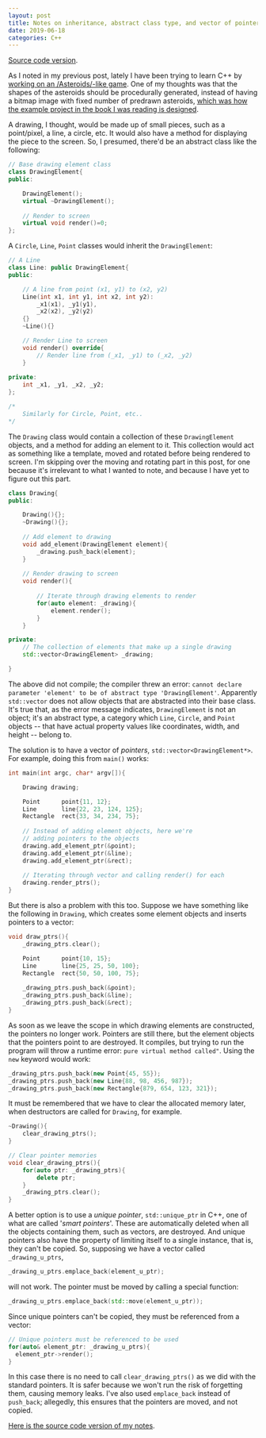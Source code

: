 ```yaml
---
layout: post
title: Notes on inheritance, abstract class type, and vector of pointers in C++
date: 2019-06-18
categories: C++
---
```


[Source code version](https://github.com/liamst19/notes-ptr-vector/blob/master/ptr-notes.cpp).


As I noted in my previous post, lately I have been trying to learn C++ by [working on an /Asteroids/-like game](https://github.com/liamst19/asteroids-study). One of my thoughts was that the shapes of the asteroids should be procedurally generated, instead of having a bitmap image with fixed number of predrawn asteroids, [which was how the example project in the book I was reading is designed](https://github.com/gameprogcpp/code/tree/master/Chapter03).

A drawing, I thought, would be made up of small pieces, such as a point/pixel, a line, a circle, etc. It would also have a method for displaying the piece to the screen. So, I presumed, there'd be an abstract class like the following:

```c++
// Base drawing element class
class DrawingElement{
public:

    DrawingElement();
    virtual ~DrawingElement();
    
    // Render to screen
    virtual void render()=0;
};
```

A `Circle`, `Line`, `Point` classes would inherit the `DrawingElement`:

```c++
// A Line
class Line: public DrawingElement{
public:

    // A line from point (x1, y1) to (x2, y2)
    Line(int x1, int y1, int x2, int y2):
        _x1(x1), _y1(y1), 
        _x2(x2), _y2(y2)
    {}
    ~Line(){}

    // Render Line to screen
    void render() override{
        // Render line from (_x1, _y1) to (_x2, _y2)
    }
    
private: 
    int _x1, _y1, _x2, _y2;
};

/* 
    Similarly for Circle, Point, etc.. 
*/
```

The `Drawing` class would contain a collection of these `DrawingElement` objects, and a method for adding an element to it. This collection would act as something like a template, moved and rotated before being rendered to screen. I'm skipping over the moving and rotating part in this post, for one because it's irrelevant to what I wanted to note, and because I have yet to figure out this part.

```c++
class Drawing{
public:

    Drawing(){};
    ~Drawing(){};
    
    // Add element to drawing
    void add_element(DrawingElement element){
        _drawing.push_back(element);
    }
    
    // Render drawing to screen
    void render(){
    
        // Iterate through drawing elements to render
        for(auto element: _drawing){
            element.render();
        }
    }

private:
    // The collection of elements that make up a single drawing
    std::vector<DrawingElement> _drawing;

}
```

The above did not compile; the compiler threw an error: `cannot declare parameter 'element' to be of abstract type 'DrawingElement'`. Apparently `std::vector` does not allow objects that are abstracted into their base class. It's true that, as the error message indicates, `DrawingElement` is not an object; it's an abstract type, a category which `Line`, `Circle`, and `Point` objects -- that have actual property values like coordinates, width, and height -- belong to.

The solution is to have a vector of *pointers*, `std::vector<DrawingElement*>`. For example, doing this from `main()` works:

```c++
int main(int argc, char* argv[]){

    Drawing drawing;

    Point      point{11, 12};
    Line       line{22, 23, 124, 125};
    Rectangle  rect{33, 34, 234, 75};
    
    // Instead of adding element objects, here we're 
    // adding pointers to the objects
    drawing.add_element_ptr(&point);
    drawing.add_element_ptr(&line);
    drawing.add_element_ptr(&rect);
    
    // Iterating through vector and calling render() for each
    drawing.render_ptrs();
}
```

But there is also a problem with this too. Suppose we have something like the following in `Drawing`, which creates some element objects and inserts pointers to a vector:

```c++
void draw_ptrs(){
    _drawing_ptrs.clear();

    Point      point{10, 15};
    Line       line{25, 25, 50, 100};
    Rectangle  rect{50, 50, 100, 75};
    
    _drawing_ptrs.push_back(&point);
    _drawing_ptrs.push_back(&line);
    _drawing_ptrs.push_back(&rect);
}
```

As soon as we leave the scope in which drawing elements are constructed, the pointers no longer work. Pointers are still there, but the element objects that the pointers point to are destroyed. It compiles, but trying to run the program will throw a runtime error: `pure virtual method called"`. Using the `new` keyword would work:

```c++
_drawing_ptrs.push_back(new Point{45, 55});
_drawing_ptrs.push_back(new Line{88, 98, 456, 987});
_drawing_ptrs.push_back(new Rectangle{879, 654, 123, 321});
```

It must be remembered that we have to clear the allocated memory later, when destructors are called for `Drawing`, for example.

```c++
~Drawing(){
    clear_drawing_ptrs();
}

// Clear pointer memories
void clear_drawing_ptrs(){
    for(auto ptr: _drawing_ptrs){
        delete ptr;
    }
    _drawing_ptrs.clear();
}
```

A better option is to use a *unique pointer*, `std::unique_ptr` in C++, one of what are called '*smart pointers*'. These are automatically deleted when all the objects containing them, such as vectors, are destroyed. And unique pointers also have the property of limiting itself to a single instance, that is, they can't be copied. So, supposing we have a vector called `_drawing_u_ptrs`,

```c++
_drawing_u_ptrs.emplace_back(element_u_ptr);
```

will not work. The pointer must be moved by calling a special function:

```c++
_drawing_u_ptrs.emplace_back(std::move(element_u_ptr));
```

Since unique pointers can't be copied, they must be referenced from a vector:

```c++
// Unique pointers must be referenced to be used
for(auto& element_ptr: _drawing_u_ptrs){
  element_ptr->render();
}
```

In this case there is no need to call `clear_drawing_ptrs()` as we did with the standard pointers. It is safer because we won't run the risk of forgetting them, causing memory leaks. I've also used `emplace_back` instead of `push_back`; allegedly, this ensures that the pointers are moved, and not copied.

[Here is the source code version of my notes](https://github.com/liamst19/notes-ptr-vector/blob/master/ptr-notes.cpp).
